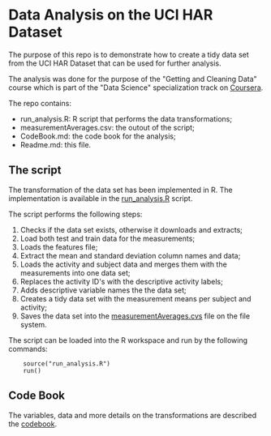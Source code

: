 Data Analysis on the UCI HAR Dataset
====================================

The purpose of this repo is to demonstrate how to create a tidy data set from the UCI HAR Dataset that can be used for further analysis.

The analysis was done for the purpose of the "Getting and Cleaning Data" course which is part of the "Data Science" specialization track on [Coursera](http://www.coursera.org).

The repo contains:
* run_analysis.R: R script that performs the data transformations;
* measurementAverages.csv: the outout of the script;
* CodeBook.md: the code book for the analysis;
* Readme.md: this file.

## The script
The transformation of the data set has been implemented in R. The implementation is available in the [run_analysis.R](./run_analysis.R) script. 

The script performs the following steps:

1. Checks if the data set exists, otherwise it downloads and extracts;
3. Load both test and train data for the measurements;
4. Loads the features file;
5. Extract the mean and standard deviation column names and data;
6. Loads the activity and subject data and merges them with the measurements into one data set;
7. Replaces the activity ID's with the descriptive activity labels;
8. Adds descriptive variable names the the data set;
10. Creates a tidy data set with the measurement means per subject and activity;
11. Saves the data set into the [measurementAverages.cvs](./measurementAverages.csv) file on the file system.

The script can be loaded into the R workspace and run by the following commands:

```` 
    source("run_analysis.R")
    run()
````


## Code Book
The variables, data and more details on the transformations are described the [codebook](./CodeBook.md).
